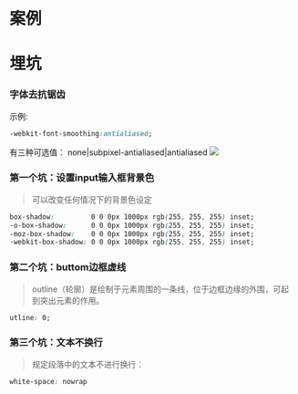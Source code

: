 # 案例

# 埋坑
### 字体去抗锯齿
示例:
```css
-webkit-font-smoothing:antialiased;
```
有三种可选值：
none|subpixel-antialiased|antialiased
![](http://images.cnitblog.com/blog/561179/201501/302206017378717.png)

### 第一个坑：设置input输入框背景色
>可以改变任何情况下的背景色设定
```css
box-shadow:         0 0 0px 1000px rgb(255, 255, 255) inset;
-o-box-shadow:      0 0 0px 1000px rgb(255, 255, 255) inset;
-moz-box-shadow:    0 0 0px 1000px rgb(255, 255, 255) inset;
-webkit-box-shadow: 0 0 0px 1000px rgb(255, 255, 255) inset;
```

### 第二个坑：buttom边框虚线
> outline（轮廓）是绘制于元素周围的一条线，位于边框边缘的外围，可起到突出元素的作用。
```css
utline: 0;
```

### 第三个坑：文本不换行
> 规定段落中的文本不进行换行：
```css
white-space: nowrap
```